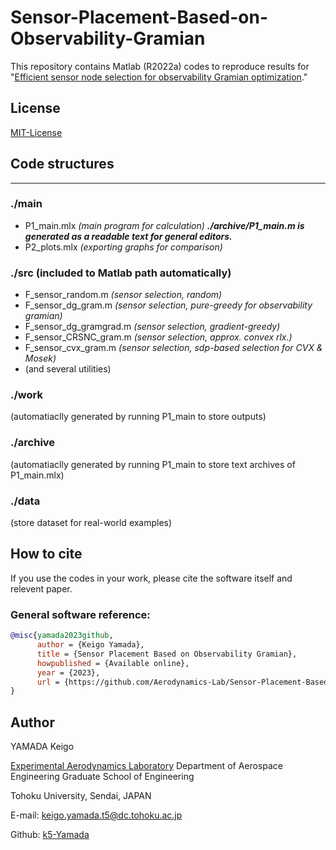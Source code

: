 # Sensor-Placement-Based-on-Observability-Gramian
This repository contains Matlab (R2022a) codes to reproduce results for "[Efficient sensor node selection for observability Gramian optimization](https://doi.org/10.3390/s23135961)."

## License
[MIT-License](https://github.com/Aerodynamics-Lab/Sensor-Placement-Based-on-Observability-Gramian/blob/main/LICENSE)

## Code structures
---
### ./main
- P1_main.mlx  *(main program for calculation)* ***./archive/P1_main.m is generated as a readable text for general editors.***
- P2_plots.mlx *(exporting graphs for comparison)*

### ./src  (included to Matlab path automatically)
- F_sensor_random.m *(sensor selection, random)*
- F_sensor_dg_gram.m  *(sensor selection, pure-greedy for observability gramian)* 
- F_sensor_dg_gramgrad.m   *(sensor selection, gradient-greedy)* 
- F_sensor_CRSNC_gram.m   *(sensor selection, approx. convex rlx.)* 
- F_sensor_cvx_gram.m   *(sensor selection, sdp-based selection for CVX & Mosek)* 
- (and several utilities)
  
### ./work
(automatiaclly generated by running P1_main to store outputs)

### ./archive
(automatiaclly generated by running P1_main to store text archives of P1_main.mlx)

### ./data
(store dataset for real-world examples)

      
## How to cite
If you use the codes in your work, please cite the software itself and relevent paper.
### General software reference:
```bibtex
@misc{yamada2023github,
      author = {Keigo Yamada},
      title = {Sensor Placement Based on Observability Gramian},
      howpublished = {Available online},
      year = {2023},
      url = {https://github.com/Aerodynamics-Lab/Sensor-Placement-Based-on-Observability-Gramian}
}
```
<!--
### Relevent paper reference:
```bibtex
@ARTICLE{yamada2021fast,
  author = {Keigo Yamada and Yuji Saito and Koki Nankai and Taku Nonomura and
	Keisuke Asai and Daisuke Tsubakino},
  title = {Fast greedy optimization of sensor selection in measurement with
	correlated noise},
  journal = {Mechanical Systems and Signal Processing},
  year = {2021},
  volume = {158},
  pages = {107619},
  abstract = {A greedy algorithm is proposed for sparse-sensor selection in reduced-order
	sensing that contains correlated noise in measurement. The sensor
	selection is carried out by maximizing the determinant of the Fisher
	information matrix in a Bayesian estimation operator. The Bayesian
	estimation with a covariance matrix of the measurement noise and
	a prior probability distribution of estimating parameters, which
	are given by the modal decomposition of high dimensional data, robustly
	works even in the presence of the correlated noise. After computational
	efficiency of the algorithm is improved by a low-rank approximation
	of the noise covariance matrix, the proposed algorithms are applied
	to various problems. The proposed method yields more accurate reconstruction
	than the previously presented method with the determinant-based greedy
	algorithm, with reasonable increase in computational time.},
  doi = {https://doi.org/10.1016/j.ymssp.2021.107619},
  issn = {0888-3270},
  keywords = {Data processing, Sensor placement optimization, Greedy algorithm,
	Bayesian state estimation},
  url = {https://www.sciencedirect.com/science/article/pii/S0888327021000145}
}

```
-->
## Author
YAMADA Keigo

[Experimental Aerodynamics Laboratory](http://www.aero.mech.tohoku.ac.jp/en/)
Department of Aerospace Engineering
Graduate School of Engineering

Tohoku University, Sendai, JAPAN

E-mail: keigo.yamada.t5@dc.tohoku.ac.jp

Github: [k5-Yamada](https://github.com/k5-Yamada)

